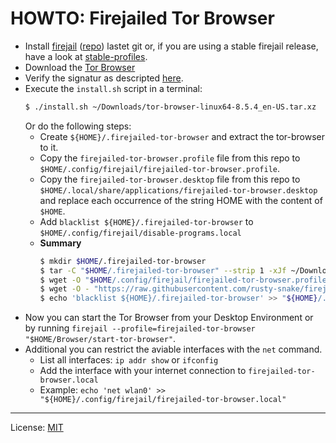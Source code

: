 # HOWTO: Firejailed Tor Browser

  * Install [firejail](https://firejail.wordpress.com/) ([repo](https://github.com/netblue30/firejail)) lastet git or, if you are using a stable firejail release,
    have a look at [stable-profiles](stable-profiles).
  * Download the [Tor Browser](https://www.torproject.org/download/)  
  * Verify the signatur as descripted [here](https://support.torproject.org/#how-to-verify-signature).
  * Execute the `install.sh` script in a terminal:
    ```bash
    $ ./install.sh ~/Downloads/tor-browser-linux64-8.5.4_en-US.tar.xz
    ```
    Or do the following steps:
    * Create `${HOME}/.firejailed-tor-browser` and extract the tor-browser to it.
    * Copy the `firejailed-tor-browser.profile` file from this repo to `$HOME/.config/firejail/firejailed-tor-browser.profile`.
    * Copy the `firejailed-tor-browser.desktop` file from this repo to `$HOME/.local/share/applications/firejailed-tor-browser.desktop` and replace each occurrence of the string HOME with the content of `$HOME`.
    * Add `blacklist ${HOME}/.firejailed-tor-browser` to `$HOME/.config/firejail/disable-programs.local`
    * **Summary**
      ```bash
      $ mkdir $HOME/.firejailed-tor-browser
      $ tar -C "$HOME/.firejailed-tor-browser" --strip 1 -xJf ~/Downloads/tor-browser-linux64-8.5.4_en-US.tar.xz
      $ wget -O "$HOME/.config/firejail/firejailed-tor-browser.profile" "https://raw.githubusercontent.com/rusty-snake/firejailed-tor-browser/master/firejailed-tor-browser.profile"
      $ wget -O - "https://raw.githubusercontent.com/rusty-snake/firejailed-tor-browser/master/firejailed-tor-browser.desktop" | sed "s;HOME;${HOME};g" > "$HOME/.local/share/applications/firejailed-tor-browser.desktop"
      $ echo 'blacklist ${HOME}/.firejailed-tor-browser' >> "${HOME}/.config/firejail/disbale-programs.local"
      ```
  * Now you can start the Tor Browser from your Desktop Environment or by running `firejail --profile=firejailed-tor-browser "$HOME/Browser/start-tor-browser"`.
  * Additional you can restrict the aviable interfaces with the `net` command.
    * List all interfaces: `ip addr show` or `ifconfig`
    * Add the interface with your internet connection to `firejailed-tor-browser.local`
    * Example: `echo 'net wlan0' >> "${HOME}/.config/firejail/firejailed-tor-browser.local"`

--------------------

License: [MIT](LICENSE)
